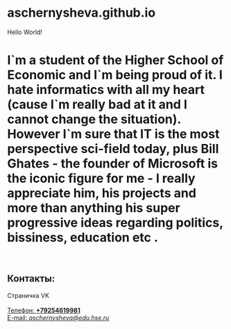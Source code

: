 # aschernysheva.github.io
Hello World!
  <html>
    <head>
      <meta charset="utf-8">
      <title> This is my Page on github.com </title>
    </head>
    <body> 
      <left><h1> I`m a student of the Higher School of Economic and I`m being proud of it. I hate informatics with all my heart (cause I`m really bad at it and I cannot change the situation). However I`m sure that IT is the most perspective sci-field today, plus Bill Ghates - the founder of Microsoft is the iconic figure for me - I really appreciate him, his projects and more than anything his super progressive ideas regarding politics, bissiness, education etc .</h1></left>
      <br/>
      <h2>Контакты:</h2>
      Страничка VK <a href=https://vk.com/anchernyshyova/a>
      <br/>
      <a href=https://github.com/aschernysheva /a>
      <br/>
      Телефон: <b>+79254619981</b>
      <br/>
      E-mail: <i>aschernysheva@edu.hse.ru</i>
    </body>
  </html>
